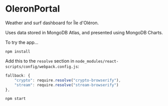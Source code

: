 # OleronPortal

Weather and surf dashboard for Île d'Oléron.

Uses data stored in MongoDB Atlas, and presented using MongoDB Charts.

To try the app...

```
npm install
```

Add this to the `resolve` section in `node_modules/react-scripts/config/webpack.config.js`:

```js
fallback: {
    "crypto": require.resolve("crypto-browserify"),
    "stream": require.resolve("stream-browserify")
},
```

```
npm start
```